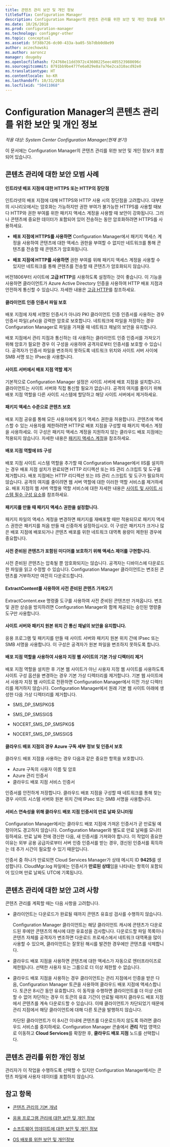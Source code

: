 ```yaml
---
title: 콘텐츠 관리 보안 및 개인 정보
titleSuffix: Configuration Manager
description: Configuration Manager의 콘텐츠 관리를 위한 보안 및 개인 정보를 최적화합니다.
ms.date: 10/26/2018
ms.prod: configuration-manager
ms.technology: configmgr-other
ms.topic: conceptual
ms.assetid: 5f38b726-dc00-433a-ba05-5b7dbb0d8e99
author: aczechowski
ms.author: aaroncz
manager: dougeby
ms.openlocfilehash: f24760e11dd3972c43600225eec405523988696c
ms.sourcegitcommit: 8791bb9be477fe6a029e8a7a76e2ca310acd92e0
ms.translationtype: HT
ms.contentlocale: ko-KR
ms.lasthandoff: 10/31/2018
ms.locfileid: "50411068"
---
```

# <a name="security-and-privacy-for-content-management-in-configuration-manager"></a>Configuration Manager의 콘텐츠 관리를 위한 보안 및 개인 정보

*적용 대상: System Center Configuration Manager(현재 분기)*

이 문서에는 Configuration Manager의 콘텐츠 관리를 위한 보안 및 개인 정보가 포함되어 있습니다. 



##  <a name="BKMK_Security_ContentManagement"></a> 콘텐츠 관리에 대한 보안 모범 사례  


#### <a name="advantages-and-disadvantages-of-https-or-http-for-intranet-distribution-points"></a>인트라넷 배포 지점에 대한 HTTPS 또는 HTTP의 장단점
인트라넷의 배포 지점에 대해 HTTPS와 HTTP 사용 시의 장단점을 고려합니다. 대부분의 시나리오에서는 암호화는 가능하지만 권한 부여가 불가능한 HTTPS를 사용할 때보다 HTTP와 권한 부여를 위한 패키지 액세스 계정을 사용할 때 보안이 강화됩니다. 그러나 콘텐츠에 중요한 데이터가 포함되어 있어 전송하는 동안 암호화하려면 HTTPS를 사용하세요.  

-   **배포 지점에 HTTPS를 사용하면** Configuration Manager에서 패키지 액세스 계정을 사용하여 콘텐츠에 대한 액세스 권한을 부여할 수 없지만 네트워크를 통해 콘텐츠를 전송할 때 콘텐츠가 암호화됩니다.  

-   **배포 지점에 HTTP를 사용하면** 권한 부여를 위해 패키지 액세스 계정을 사용할 수 있지만 네트워크를 통해 콘텐츠를 전송할 때 콘텐츠가 암호화되지 않습니다.  

버전1806부터 사이트에 **고급 HTTP**를 사용하도록 설정하는 것이 좋습니다. 이 기능을 사용하면 클라이언트가 Azure Active Directory 인증을 사용하여 HTTP 배포 지점과 안전하게 통신할 수 있습니다. 자세한 내용은 [고급 HTTP](/sccm/core/plan-design/hierarchy/enhanced-http)를 참조하세요.

#### <a name="protect-the-client-authentication-certificate-file"></a>클라이언트 인증 인증서 파일 보호
배포 지점에 자체 서명된 인증서가 아니라 PKI 클라이언트 인증 인증서를 사용하는 경우 인증서 파일(.pfx)을 강력한 암호로 보호합니다. 네트워크에 파일을 저장하는 경우 Configuration Manager로 파일을 가져올 때 네트워크 채널의 보안을 유지합니다.

배포 지점에서 관리 지점과 통신하는 데 사용하는 클라이언트 인증 인증서를 가져오기 위해 암호가 필요한 경우 이 구성을 사용하여 공격자로부터 인증서를 보호할 수 있습니다. 공격자가 인증서 파일을 변조하지 못하도록 네트워크 위치와 사이트 서버 사이에 SMB 서명 또는 IPsec을 사용합니다.  

#### <a name="remove-the-distribution-point-role-from-the-site-server"></a>사이트 서버에서 배포 지점 역할 제거
기본적으로 Configuration Manager 설정은 사이트 서버에 배포 지점을 설치합니다. 클라이언트는 사이트 서버와 직접 통신할 필요가 없습니다. 공격의 여지를 줄이기 위해 배포 지점 역할을 다른 사이트 시스템에 할당하고 해당 사이트 서버에서 제거하세요.  

#### <a name="secure-content-at-the-package-access-level"></a>패키지 액세스 수준으로 콘텐츠 보호
배포 지점 공유를 통해 모든 사용자에게 읽기 액세스 권한을 허용합니다. 콘텐츠에 액세스할 수 있는 사용자를 제한하려면 HTTP로 배포 지점을 구성할 때 패키지 액세스 계정을 사용하세요. 이 구성은 패키지 액세스 계정을 지원하지 않는 클라우드 배포 지점에는 적용되지 않습니다. 자세한 내용은 [패키지 액세스 계정](/sccm/core/plan-design/hierarchy/accounts#package-access-account)을 참조하세요.

#### <a name="configure-iis-on-the-distribution-point-role"></a>배포 지점 역할에 IIS 구성
배포 지점 사이트 시스템 역할을 추가할 때 Configuration Manager에서 IIS를 설치하는 경우 배포 지점 설치가 완료되면 HTTP 리디렉션 또는 IIS 관리 스크립트 및 도구를 제거합니다. 배포 지점에는 HTTP 리디렉션 또는 IIS 관리 스크립트 및 도구가 필요하지 않습니다. 공격의 여지를 줄이려면 웹 서버 역할에 대한 이러한 역할 서비스를 제거하세요.  배포 지점의 웹 서버 역할용 역할 서비스에 대한 자세한 내용은 [사이트 및 사이트 시스템 필수 구성 요소](/sccm/core/plan-design/configs/site-and-site-system-prerequisites)를 참조하세요.  

#### <a name="set-package-access-permissions-when-you-create-the-package"></a>패키지를 만들 때 패키지 액세스 권한을 설정합니다.
패키지 파일의 액세스 계정을 변경하면 패키지를 재배포할 때만 적용되므로 패키지 액세스 권한은 패키지를 처음 만들 때 신중하게 설정하십시오. 이 구성은 패키지가 크거나 많은 배포 지점에 배포되거나 콘텐츠 배포를 위한 네트워크 대역폭 용량이 제한된 경우에 중요합니다.  

#### <a name="implement-access-controls-to-protect-media-that-contains-prestaged-content"></a>사전 준비된 콘텐츠가 포함된 미디어를 보호하기 위해 액세스 제어를 구현합니다.
사전 준비된 콘텐츠는 압축될 뿐 암호화되지는 않습니다. 공격자는 디바이스에 다운로드한 파일을 읽고 수정할 수 있습니다. Configuration Manager 클라이언트는 변조된 콘텐츠를 거부하지만 여전히 다운로드합니다.  

#### <a name="import-prestaged-content-with-extractcontent"></a>ExtractContent를 사용하여 사전 준비된 콘텐츠 가져오기
ExtractContent.exe 명령줄 도구를 사용하여 사전 준비된 콘텐츠만 가져옵니다. 변조 및 권한 상승을 방지하려면 Configuration Manager와 함께 제공되는 승인된 명령줄 도구만 사용합니다.  

#### <a name="secure-the-communication-channel-between-the-site-server-and-the-package-source-location"></a>사이트 서버와 패키지 원본 위치 간 통신 채널의 보안을 유지합니다.
응용 프로그램 및 패키지를 만들 때 사이트 서버와 패키지 원본 위치 간에 IPsec 또는 SMB 서명을 사용합니다. 이 구성은 공격자가 원본 파일을 변조하지 못하도록 합니다.  

#### <a name="remove-default-virtual-directories-for-custom-website-with-the-distribution-point-role"></a>배포 지점 역할을 사용하여 사용자 지정 웹 사이트의 기본 가상 디렉터리 제거
배포 지점 역할을 설치한 후 기본 웹 사이트가 아닌 사용자 지정 웹 사이트를 사용하도록 사이트 구성 옵션을 변경하는 경우 기본 가상 디렉터리를 제거합니다. 기본 웹 사이트에서 사용자 지정 웹 사이트로 전환하면 Configuration Manager에서 이전 가상 디렉터리를 제거하지 않습니다. Configuration Manager에서 원래 기본 웹 사이트 아래에 생성한 다음 가상 디렉터리를 제거합니다.  

-   SMS_DP_SMSPKG$  

-   SMS_DP_SMSSIG$  

-   NOCERT_SMS_DP_SMSPKG$  

-   NOCERT_SMS_DP_SMSSIG$  


#### <a name="for-cloud-distribution-points-protect-your-azure-subscription-details-and-certificates"></a>클라우드 배포 지점의 경우 Azure 구독 세부 정보 및 인증서 보호
클라우드 배포 지점을 사용하는 경우 다음과 같은 중요한 항목을 보호합니다.
- Azure 구독의 사용자 이름 및 암호
- Azure 관리 인증서 
- 클라우드 배포 지점 서비스 인증서

인증서를 안전하게 저장합니다. 클라우드 배포 지점을 구성할 때 네트워크를 통해 찾는 경우 사이트 시스템 서버와 원본 위치 간에 IPsec 또는 SMB 서명을 사용합니다.  

#### <a name="for-service-continuity-monitor-the-expiry-date-of-the-cloud-distribution-point-certificates"></a>서비스 연속성을 위해 클라우드 배포 지점 인증서의 만료 날짜 모니터링
Configuration Manager에서는 클라우드 배포 지점에 가져온 인증서가 곧 만료될 예정이어도 경고하지 않습니다. Configuration Manager와 별도로 만료 날짜를 모니터링하세요. 만료 날짜 전에 갱신한 다음, 새 인증서를 가져와야 합니다. 이 작업이 중요한 이유는 외부 공용 공급자로부터 서버 인증 인증서를 받는 경우, 갱신된 인증서를 획득하는 데 추가 시간이 필요할 수 있기 때문입니다.  

 인증서 중 하나가 만료되면 Cloud Services Manager가 상태 메시지 ID **9425**를 생성합니다. CloudMgr.log 파일에는 인증서가 **만료된 상태**임을 나타내는 항목이 포함되어 있으며 만료 날짜도 UTC에 기록됩니다.  



## <a name="security-considerations-for-content-management"></a>콘텐츠 관리에 대한 보안 고려 사항  

콘텐츠 관리를 계획할 때는 다음 사항을 고려합니다.  

-   클라이언트는 다운로드가 완료될 때까지 콘텐츠 유효성 검사를 수행하지 않습니다.  

     Configuration Manager 클라이언트는 해당 클라이언트 캐시에 콘텐츠가 다운로드된 후에만 콘텐츠의 해시에 대한 유효성을 검사합니다. 다운로드할 파일 목록이나 콘텐츠 자체를 공격자가 변조하면 다운로드 프로세스에서 네트워크 대역폭을 많이 사용할 수 있으며, 클라이언트는 잘못된 해시를 발견한 경우에만 콘텐츠를 삭제합니다.  

-   클라우드 배포 지점을 사용하면 콘텐츠에 대한 액세스가 자동으로 엔터프라이즈로 제한됩니다. 선택한 사용자 또는 그룹으로 더 이상 제한할 수 없습니다.  

-   클라우드 배포 지점을 사용하는 경우 클라이언트는 관리 지점에서 인증을 받은 다음, Configuration Manager 토큰을 사용하여 클라우드 배포 지점에 액세스합니다. 토큰은 8시간 동안 유효합니다. 이 동작을 수행하면 클라이언트를 더 이상 신뢰할 수 없어 차단하는 경우 이 토큰의 유효 기간이 만료될 때까지 클라우드 배포 지점에서 콘텐츠를 계속 다운로드할 수 있습니다. 이때 클라이언트가 차단되었기 때문에 관리 지점에서 해당 클라이언트에 대해 다른 토큰을 발행하지 않습니다.  

     차단된 클라이언트가 이 8시간 이내에 콘텐츠를 다운로드하지 않도록 하려면 클라우드 서비스를 중지하세요. Configuration Manager 콘솔에서 **관리** 작업 영역으로 이동하고 **Cloud Services**를 확장한 후, **클라우드 배포 지점** 노드를 선택합니다.  



##  <a name="BKMK_Privacy_ContentManagement"></a> 콘텐츠 관리를 위한 개인 정보  

 관리자가 이 작업을 수행하도록 선택할 수 있지만 Configuration Manager에서는 콘텐츠 파일에 사용자 데이터를 포함하지 않습니다.  



## <a name="see-also"></a>참고 항목

- [콘텐츠 관리의 기본 개념](/sccm/core/plan-design/hierarchy/fundamental-concepts-for-content-management)  

- [응용 프로그램 관리에 대한 보안 및 개인 정보](/sccm/apps/plan-design/security-and-privacy-for-application-management)  

- [소프트웨어 업데이트에 대한 보안 및 개인 정보](/sccm/sum/plan-design/security-and-privacy-for-software-updates)  

- [OS 배포를 위한 보안 및 개인정보](/sccm/osd/plan-design/security-and-privacy-for-operating-system-deployment)  